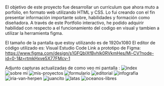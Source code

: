 El objetivo de este proyecto fue desarrollar un curriculum que ahora muto a porfolio, en formato web utilizando HTML y CSS. Lo fui creando con el fin presentar información importante sobre, habilidades y formación como diseñadora. A través de este Portfolio  interactivo, he podido adquirir habilidad con respecto a el funcionamiento del codigo en visual y tambien a utilizar la herramienta figma.


El tamaño de la pantalla que estoy utilizando es de 1920x1080
El editor de código utilizado es: Visual Estudio Code
 Link a prototipo de Figma: https://www.figma.com/design/s1GFQbIXfBvhlk0RVkmHes/Mi-CV?node-id=0-1&t=rtmkHxve5X77FMcv-1

Adjunto capturas actualizadas de como veo mi pantalla :
![index](https://github.com/user-attachments/assets/bb0724b7-fa45-4663-ba22-c31a66afae46)
![sobre mi](https://github.com/user-attachments/assets/aa058388-8b5d-4c8e-8e1b-a93c0a7d1f36)
![mis-proyectos](https://github.com/user-attachments/assets/1a766f25-74d8-4d2f-8758-c604ebeaeee6)
![formulario](https://github.com/user-attachments/assets/fac5c4b8-343e-4f85-bcf5-f0f9ee6ea56b)
![editorial](https://github.com/user-attachments/assets/b2aa5d37-1386-4cd8-bee5-89f7da0e7c71)
![infografia](https://github.com/user-attachments/assets/338f73f9-add5-4d93-82b5-bb82c885bf1d)
![iria-van-herpen](https://github.com/user-attachments/assets/73b993cd-4c07-4179-a5e1-8b8389f1e2e4)
![juancito](https://github.com/user-attachments/assets/9185f2da-9c86-4ce2-ab8d-358b3b0ba11d)
![latas](https://github.com/user-attachments/assets/b2d344fe-c67c-4423-b21a-90b213fbca50)
![oceanos-libres](https://github.com/user-attachments/assets/12ba2586-b75a-4a42-a236-12e6f3a9fdfe)
